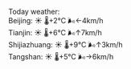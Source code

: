Today weather:  
Beijing: ☀️ 🌡️+2°C 🌬️←4km/h  
Tianjin: ☀️ 🌡️+6°C 🌬️↑7km/h  
Shijiazhuang: ☀️ 🌡️+9°C 🌬️↑3km/h  
Tangshan: ☀️ 🌡️+5°C 🌬️→6km/h  
